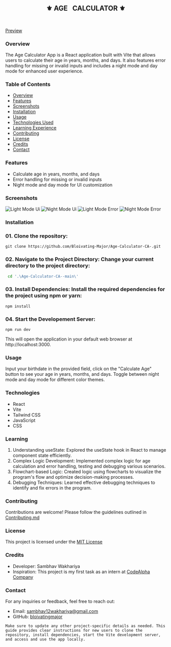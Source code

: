 <div align="center">
    <h2>⚜️ AGE &nbsp; CALCULATOR ⚜️</h2>
</div>

<br />

[Preview](https://bloivating-major.github.io/Age-Calculator-CA-/)

### Overview

The Age Calculator App is a React application built with Vite that allows users to calculate their age in years, months, and days. It also features error handling for missing or invalid inputs and includes a night mode and day mode for enhanced user experience.

### Table of Contents

- [Overview](#overview)
- [Features](#features)
- [Screenshots](#screenshots)
- [Installation](#installation)
- [Usage](#usage)
- [Technologies Used](#technologies)
- [Learning Experience](#learningexperience)
- [Contributing](#contributing)
- [License](#license)
- [Credits](#credits)
- [Contact](#contact)

### Features

- Calculate age in years, months, and days
- Error handling for missing or invalid inputs
- Night mode and day mode for UI customization

### Screenshots

![Light Mode Ui](https://github.com/Bloivating-Major/Age-Calculator-CA-/assets/102620496/292092d2-f28d-4ecf-87e0-4c6eb10701e5)
![Night Mode Ui](https://github.com/Bloivating-Major/Age-Calculator-CA-/assets/102620496/15915618-ffd9-48b5-8fd9-cf61e3c717ae)
![Light Mode Error](https://github.com/Bloivating-Major/Age-Calculator-CA-/assets/102620496/1a6ee8be-319c-40f1-936c-11416fac5f2a)
![Night Mode Error](https://github.com/Bloivating-Major/Age-Calculator-CA-/assets/102620496/6895545b-a7d6-4b0d-bf20-9302b7b82df6)

### Installation

### 01. Clone the repository:
  ```git
git clone https://github.com/Bloivating-Major/Age-Calculator-CA-.git
   ```
   
   
### 02. Navigate to the Project Directory: Change your current directory to the project directory:
  ```bash
   cd '.\Age-Calculator-CA--main\'
  ```

### 03. Install Dependencies: Install the required dependencies for the project using npm or yarn:
 ```npm
npm install
```

### 04. Start the Developement Server:
```npm
npm run dev
```

This will open the application in your default web browser at http://localhost:3000.

### Usage
Input your birthdate in the provided field, click on the "Calculate Age" button to see your age in years, months, and days. Toggle between night mode and day mode for different color themes.


### Technologies 
- React
- Vite
- Tailwind CSS
- JavaScript
- CSS


### Learning 
1. Understanding useState: Explored the useState hook in React to manage component state efficiently.
2. Complex Logic Development: Implemented complex logic for age calculation and error handling, testing and debugging various scenarios.
3. Flowchart-based Logic: Created logic using flowcharts to visualize the program's flow and optimize decision-making processes.
4. Debugging Techniques: Learned effective debugging techniques to identify and fix errors in the program.




### Contributing
Contributions are welcome! Please follow the guidelines outlined in [Contributing.md](./contributing.md)


### License
This project is licensed under the [MIT License](./LICENSE)

### Credits
- Developer: Sambhav Wakhariya
- Inspiration: This project is my first task as an intern at [CodeAlpha Company](https://www.codealpha.tech/)

### Contact
For any inquiries or feedback, feel free to reach out:

- Email: [sambhav12wakhariya@gmail.com](mailto:sambhav12wakhariya@gmail.com)
- GitHub: [bloivatingmajor](https://github.com/Bloivating-Major)

```
Make sure to update any other project-specific details as needed. This guide provides clear instructions for new users to clone the repository, install dependencies, start the Vite development server, and access and use the app locally.

```